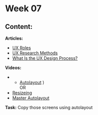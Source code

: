 # Week 07

## Content:

 **Articles:**
- [UX Roles](https://medium.com/@mennaelgyar4/ux-roles-356d8ef68a3d)
- [UX Research Methods](https://medium.com/@mennaelgyar4/ux-research-methods-92c6ecdc6a70)
- [What Is the UX Design Process?](https://careerfoundry.com/en/blog/ux-design/the-ux-design-process-an-actionable-guide-to-your-first-job-in-ux/#:~:text=The%20UX%20design%20process%20can,UX%20is%20an%20iterative%20process.)

 **Videos:**
- - [Autolayout](https://www.youtube.com/watch?v=-6Cd0r3taRogit)
) <br>
OR <br>
- [Resizeing](https://www.youtube.com/watch?v=Y1CHg3KVQoc&list=PLqVHb744A1CJgdKsl3FXGeAxSjp7aoYlb&index=6)
- [Master Autolayout](https://www.youtube.com/watch?v=Kf8L3CeiWzQ&t=205s)

 **Task:**
 Copy those screens using autolayout


    
